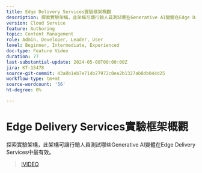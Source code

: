 ```yaml
---
title: Edge Delivery Services實驗框架概觀
description: 探索實驗架構，此架構可讓行銷人員測試哪些Generative AI變體在Edge Delivery Services中最有效。
version: Cloud Service
feature: Authoring
topic: Content Management
role: Admin, Developer, Leader, User
level: Beginner, Intermediate, Experienced
doc-type: Feature Video
duration: 77
last-substantial-update: 2024-05-08T00:00:00Z
jira: KT-15478
source-git-commit: 43a8b1eb7e714b27972c0ea2b1327ab8db044d25
workflow-type: tm+mt
source-wordcount: '56'
ht-degree: 0%

---
```



# Edge Delivery Services實驗框架概觀

探索實驗架構，此架構可讓行銷人員測試哪些Generative AI變體在Edge Delivery Services中最有效。

>[!VIDEO](https://video.tv.adobe.com/v/3429061/?learn=on)
